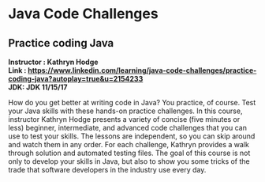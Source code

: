 <h1>Java Code Challenges</h1>  
<h2>Practice coding Java</h2>

**Instructor : Kathryn Hodge**<br>
**Link : https://www.linkedin.com/learning/java-code-challenges/practice-coding-java?autoplay=true&u=2154233** <br>
**JDK: JDK 11/15/17**
<p>How do you get better at writing code in Java? You practice, of course. Test your Java skills with these hands-on practice challenges. In this course, instructor Kathryn Hodge presents a variety of concise (five minutes or less) beginner, intermediate, 
and advanced code challenges that you can use to test your skills. The lessons are independent, so you can skip around and watch them in any order. For each challenge, Kathryn provides a walk through solution and automated testing files. The goal of this course is not only to develop your skills in Java, but also to show you some tricks of the trade that software developers in the industry use every day.</p>

